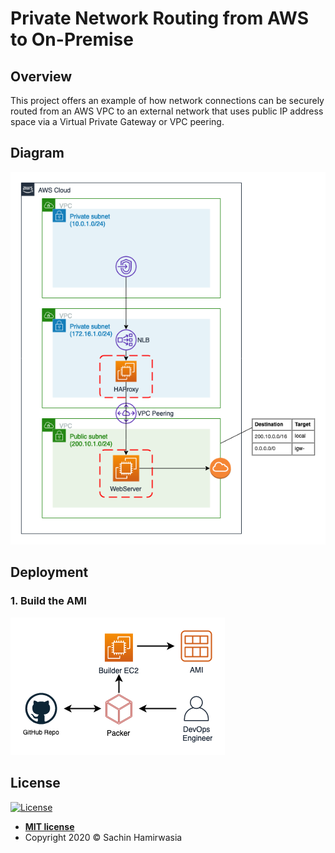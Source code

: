 # Private Network Routing from AWS to On-Premise

## Overview

This project offers an example of how network connections can be securely
routed from an AWS VPC to an external network that uses public IP address
space via a Virtual Private Gateway or VPC peering. 

## Diagram

![AWS VPC network diagram](./docs/images/aws_vpc_diagram.png)

## Deployment

### 1. Build the AMI

![AMI creation pipeline using Hashicorp Packer](./docs/images/packer_pipeline.png)

## License

[![License](http://img.shields.io/:license-mit-blue.svg?style=flat-square)](http://badges.mit-license.org)

- **[MIT license](http://opensource.org/licenses/mit-license.php)**
- Copyright 2020 &copy; Sachin Hamirwasia
